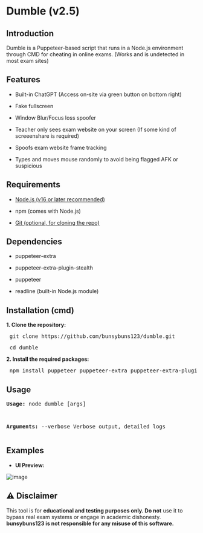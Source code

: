 # Dumble (v2.5)

## Introduction
Dumble is a Puppeteer-based script that runs in a Node.js environment through CMD for cheating in online exams. (Works and is undetected in most exam sites)

## Features

- Built-in ChatGPT (Access on-site via green button on bottom right)

- Fake fullscreen

- Window Blur/Focus loss spoofer
 
- Teacher only sees exam website on your screen (If some kind of screeenshare is required)
 
- Spoofs exam website frame tracking

- Types and moves mouse randomly to avoid being flagged AFK or suspicious


## Requirements

- [Node.js (v16 or later recommended)](https://nodejs.org/en/download)

- npm (comes with Node.js)

- [Git (optional, for cloning the repo)](https://git-scm.com/downloads)


## Dependencies

- puppeteer-extra

- puppeteer-extra-plugin-stealth

- puppeteer

- readline (built-in Node.js module)

## Installation (cmd)

**1. Clone the repository:**

<pre> git clone https://github.com/bunsybuns123/dumble.git </pre>


<pre> cd dumble </pre>

**2. Install the required packages:**

<pre> npm install puppeteer puppeteer-extra puppeteer-extra-plugin-stealth </pre>


## Usage

**<pre>Usage:**
node dumble [args]


**Arguments:**
        --verbose    Verbose output, detailed logs
</pre>


## Examples

- **UI Preview:**

![image](https://github.com/user-attachments/assets/be089826-696d-421e-a509-561ebc8fced2)




## ⚠️ Disclaimer

This tool is for **educational and testing purposes only. Do not** use it to bypass real exam systems or engage in academic dishonesty. **bunsybuns123 is not responsible for any misuse of this software.**

